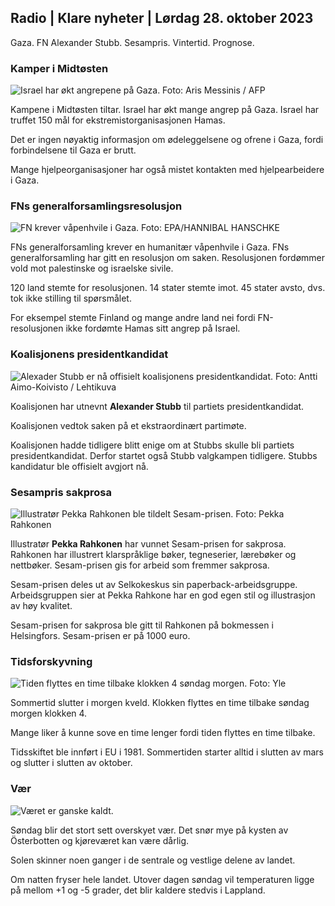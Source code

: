 ## Radio \| Klare nyheter \| Lørdag 28. oktober 2023

Gaza. FN Alexander Stubb. Sesampris. Vintertid. Prognose.

### Kamper i Midtøsten

![Israel har økt angrepene på Gaza. Foto: Aris Messinis / AFP](https://images.cdn.yle.fi/image/upload/c_crop,h_2880,w_5120,x_0,y_531/ar_1.7777777777777777,c_fill,g_faces,h_2_01,w_1,h_675,w_1/q_auto:eco/f_auto/fl_lossy/v1698410872/39-1192351653bb10bf0b47)

Kampene i Midtøsten tiltar. Israel har økt mange angrep på Gaza. Israel har truffet 150 mål for ekstremistorganisasjonen Hamas.

Det er ingen nøyaktig informasjon om ødeleggelsene og ofrene i Gaza, fordi forbindelsene til Gaza er brutt.

Mange hjelpeorganisasjoner har også mistet kontakten med hjelpearbeidere i Gaza.

### FNs generalforsamlingsresolusjon

![FN krever våpenhvile i Gaza. Foto: EPA/HANNIBAL HANSCHKE](https://images.cdn.yle.fi/image/upload/c_crop,h_3150,w_5600,x_0,y_268/ar_1.77777777777777777,c_fill,g_faces,w_p_00,w_12r.q_auto:eco/f_auto/fl_lossy/v1698499380/39-1192714653d0ab7d4d4c)

FNs generalforsamling krever en humanitær våpenhvile i Gaza. FNs generalforsamling har gitt en resolusjon om saken. Resolusjonen fordømmer vold mot palestinske og israelske sivile.

120 land stemte for resolusjonen. 14 stater stemte imot. 45 stater avsto, dvs. tok ikke stilling til spørsmålet.

For eksempel stemte Finland og mange andre land nei fordi FN-resolusjonen ikke fordømte Hamas sitt angrep på Israel.

### Koalisjonens presidentkandidat

![Alexader Stubb er nå offisielt koalisjonens presidentkandidat. Foto: Antti Aimo-Koivisto / Lehtikuva](https://images.cdn.yle.fi/image/upload/c_crop,h_2880,w_5120,x_0,y_287/ar_1.7777777777777777,c_fill_1_70,.ph_1_70,.pr0/q_auto:eco/f_auto/fl_lossy/v1698494219/39-1192698653cf6c267686)

Koalisjonen har utnevnt **Alexander Stubb** til partiets presidentkandidat.

Koalisjonen vedtok saken på et ekstraordinært partimøte.

Koalisjonen hadde tidligere blitt enige om at Stubbs skulle bli partiets presidentkandidat. Derfor startet også Stubb valgkampen tidligere. Stubbs kandidatur ble offisielt avgjort nå.

### Sesampris sakprosa

![Illustratør Pekka Rahkonen ble tildelt Sesam-prisen. Foto: Pekka Rahkonen](https://images.cdn.yle.fi/image/upload/c_crop,h_861,w_1531,x_2,y_65/ar_1.7777777777777777,c_fill,g_faces,h_670,w_pr_auto:0/1200:eco/f_auto/fl_lossy/v1698504762/39-1192741653d1f5e2611a)

Illustratør **Pekka Rahkonen** har vunnet Sesam-prisen for sakprosa. Rahkonen har illustrert klarspråklige bøker, tegneserier, lærebøker og nettbøker. Sesam-prisen gis for arbeid som fremmer sakprosa.

Sesam-prisen deles ut av Selkokeskus sin paperback-arbeidsgruppe. Arbeidsgruppen sier at Pekka Rahkone har en god egen stil og illustrasjon av høy kvalitet.

Sesam-prisen for sakprosa ble gitt til Rahkonen på bokmessen i Helsingfors. Sesam-prisen er på 1000 euro.

### Tidsforskyvning

![Tiden flyttes en time tilbake klokken 4 søndag morgen. Foto: Yle](https://images.cdn.yle.fi/image/upload/c_crop,h_900,w_1600,x_0,y_0/ar_1.77777777777777777,c_fill,g_faces,h_675,w_1200:e/qr/f_auto/fl_lossy/v1603530654/14-svyle-6142553197327452bd)

Sommertid slutter i morgen kveld. Klokken flyttes en time tilbake søndag morgen klokken 4.

Mange liker å kunne sove en time lenger fordi tiden flyttes en time tilbake.

Tidsskiftet ble innført i EU i 1981. Sommertiden starter alltid i slutten av mars og slutter i slutten av oktober.

### Vær

![Været er ganske kaldt.](https://images.cdn.yle.fi/image/upload/c_crop,h_1080,w_1919,x_0,y_0/ar_1.7777777777777777,c_fill,g_faces,h_670,w_pr.0/q_auto:eco/f_auto/fl_lossy/v1698504972/39-1192742653d20d3625ce)

Søndag blir det stort sett overskyet vær. Det snør mye på kysten av Österbotten og kjøreværet kan være dårlig.

Solen skinner noen ganger i de sentrale og vestlige delene av landet.

Om natten fryser hele landet. Utover dagen søndag vil temperaturen ligge på mellom +1 og -5 grader, det blir kaldere stedvis i Lappland.